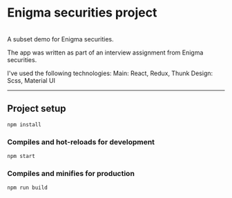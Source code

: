 # Enigma securities project
<br/>
A subset demo for Enigma securities.

The app was written as part of an interview assignment from Enigma securities.

I've used the following technologies:
Main: React, Redux, Thunk
Design: Scss, Material UI

---

## Project setup
```
npm install
```

### Compiles and hot-reloads for development
```
npm start
```

### Compiles and minifies for production
```
npm run build
```

 
